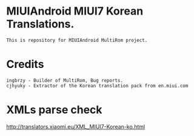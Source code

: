 # MIUIAndroid MIUI7 Korean Translations.
	This is repository for MIUIAndroid MultiRom project.
# Credits
    ingbrzy - Builder of MultiRom, Bug reports.
    cjhyuky - Extractor of the Korean translation pack from en.miui.com
    
# XMLs parse check
http://translators.xiaomi.eu/XML_MIUI7-Korean-ko.html    
